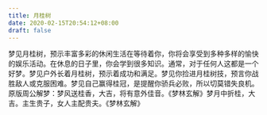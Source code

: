 ```yaml
---
title: 月桂树
date: 2020-02-15T20:54:12+08:00
draft: false
---
```


梦见月桂树，预示丰富多彩的休闲生活在等待着你，你将会享受到多种多样的愉快的娱乐活动。在休息的日子里，你会学到很多知识。通常，对于任何人这都是一个好梦。梦见户外长着月桂树，预示着成功和满足。梦见你捡进月桂树技，预言你战胜敌人或克服困难。梦见自己赢得桂冠，是提醒你骄兵必败，所以切莫错失良机。原版周公解梦：梦风送桂香，大吉，将有意外佳音。《梦林玄解》梦月中折桂，大吉。主生贵子，女人主配贵夫。《梦林玄解》